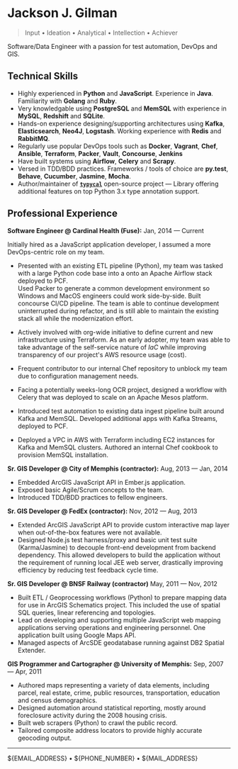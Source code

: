 Jackson J. Gilman
=================

> Input &bull; Ideation &bull; Analytical &bull; Intellection &bull; Achiever

Software/Data Engineer with a passion for test automation, DevOps and GIS. 

Technical Skills
----------------
* Highly experienced in **Python** and **JavaScript**.  Experience in **Java**.  Familiarity with **Golang** and **Ruby**.
* Very knowledgable using **PostgreSQL** and **MemSQL** with experience in **MySQL**, **Redshift** and **SQLite**.
* Hands-on experience designing/supporting architectures using **Kafka**, **Elasticsearch**, **Neo4J**, **Logstash**. 
  Working experience with **Redis** and **RabbitMQ**.
* Regularly use popular DevOps tools such as **Docker**, **Vagrant**, **Chef**, **Ansible**, **Terraform**, **Packer**, **Vault**, **Concourse**, **Jenkins**
* Have built systems using **Airflow**, **Celery** and **Scrapy**.
* Versed in TDD/BDD practices.  Frameworks / tools of choice are **py.test**, **Behave**, **Cucumber**, **Jasmine**, **Mocha**.
* Author/maintainer of **[`typycal`](https://github.com/cardinal-health/typycal)** open-source project &mdash; Library offering additional features on top Python 3.x type annotation support.

Professional Experience
-----------------------

**Software Engineer @ Cardinal Health (Fuse):**  Jan, 2014 &mdash; Current

Initially hired as a JavaScript application developer, I assumed a more 
DevOps-centric role on my team.

* Presented with an existing ETL pipeline (Python), my team was tasked with a 
large Python code base into a onto an Apache Airflow stack deployed to PCF.  
Used Packer to generate a common development environment so Windows and MacOS 
engineers could work side-by-side.  Built concourse CI/CD pipeline.  The team 
is able to continue development uninterrupted during refactor, and is still 
able to maintain the existing stack all while the modernization effort.

* Actively involved with org-wide initiative to define current and new 
infrastructure using Terraform.  As an early adopter, my team was able to take 
advantage of the self-service nature of *IaC* while improving transparency of 
our project's AWS resource usage (cost).

* Frequent contributor to our internal Chef repository to unblock my team due to 
configuration management needs.

* Facing a potentially weeks-long OCR project, designed a workflow with Celery 
that was deployed to scale on an Apache Mesos platform.

* Introduced test automation to existing data ingest pipeline built around Kafka 
and MemSQL.  Developed additional apps with Kafka Streams, deployed to PCF.

* Deployed a VPC in AWS with Terraform including EC2 instances for Kafka and 
MemSQL clusters.  Authored an internal Chef cookbook to provision MemSQL 
installation. 

**Sr. GIS Developer @ City of Memphis (contractor):**  Aug, 2013 &mdash; Jan, 2014

* Embedded ArcGIS JavaScript API in Ember.js application.
* Exposed basic Agile/Scrum concepts to the team.
* Introduced TDD/BDD practices to fellow engineers.

**Sr. GIS Developer @ FedEx (contractor):**  Nov, 2012 &mdash; Aug, 2013

* Extended ArcGIS JavaScript API to provide custom interactive map layer when 
  out-of-the-box features were not available. 
* Designed Node.js test harness/proxy and basic unit test suite (Karma/Jasmine) 
  to decouple front-end development from backend dependency.  This allowed 
  developers to build the application without the requirement of running local 
  JEE web server, drastically improving efficiency by reducing test feedback 
  cycle time.
<!-- tex:
 \pagebreak
-->
**Sr. GIS Developer @ BNSF Railway (contractor)**  May, 2011 &mdash; Nov, 2012

* Built ETL / Geoprocessing workflows (Python) to prepare mapping data for use 
in ArcGIS Schematics project.  This included the use of spatial SQL queries, 
linear referencing and topologies.
* Lead on developing and supporting multiple JavaScript web mapping applications 
serving operations and engineering personnel.  One application built using 
Google Maps API.
* Managed aspects of ArcSDE geodatabase running against DB2 Spatial Extender.

**GIS Programmer and Cartographer @ University of Memphis:**  Sep, 2007 &mdash; Apr, 2011

* Authored maps representing a variety of data elements, including parcel, 
real estate, crime, public resources, transportation, education and census 
demographics. 
* Designed automation around statistical reporting, mostly around foreclosure 
activity during the 2008 housing crisis. 
* Built web scrapers (Python) to crawl the public record.
* Tailored composite address locators to provide highly accurate geocoding 
  output.

----

${EMAIL_ADDRESS} &bull; ${PHONE_NUMBER} &bull; ${MAIL_ADDRESS}
